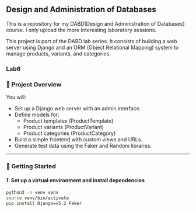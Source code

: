 ## Design and Administration of Databases
This is a repository for my DABD(Design and Administration of Databases) course. I only upload the more interesting laboratory sessions.

This project is part of the DABD lab series. It consists of building a web server using Django and an ORM (Object Relational Mapping) system to manage products, variants, and categories.

### Lab6
### 🧰 Project Overview

You will:

- Set up a Django web server with an admin interface.
- Define models for:
  - Product templates (ProductTemplate)
  - Product variants (ProductVariant)
  - Product categories (ProductCategory)
- Build a simple frontend with custom views and URLs.
- Generate test data using the Faker and Random libraries.

---

### 🚀 Getting Started

#### 1. Set up a virtual environment and install dependencies

```bash
python3 -m venv venv
source venv/bin/activate
pip install Django==5.2 Faker
